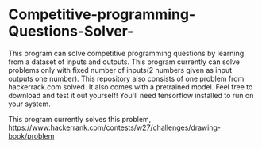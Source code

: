 # Competitive-programming-Questions-Solver-
This program can solve competitive programming questions by learning from a dataset of inputs and outputs. This program currently can solve problems only with fixed number of inputs(2 numbers given as input outputs one number). This repository also consists of one problem from hackerrack.com solved. It also comes with a pretrained model. Feel free to download and test it out yourself! You'll need tensorflow installed to run on your system.

This program currently solves this problem,
https://www.hackerrank.com/contests/w27/challenges/drawing-book/problem
